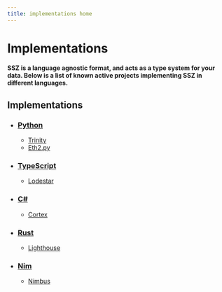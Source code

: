 ```yaml
---
title: implementations home
---
```


# Implementations

#### SSZ is a language agnostic format, and acts as a type system for your data.  Below is a list of known active projects implementing SSZ in different languages.  

## Implementations

- ### [Python](./python)
  - [Trinity](https://github.com/ethereum/py-ssz)
  - [Eth2.py](https://github.com/protolambda/remerkleable)
- ### [TypeScript](./typescript)
  - [Lodestar](https://github.com/ChainSafe/lodestar/tree/master/packages/ssz)
- ### [C#](./csharp)
  - [Cortex](https://github.com/sgryphon/cortex-ssz)
- ### [Rust](./rust)
  - [Lighthouse](https://github.com/sigp/lighthouse/tree/master/eth2/utils/ssz)
- ### [Nim](./nim)
  - [Nimbus](https://github.com/status-im/nim-beacon-chain/blob/master/beacon_chain/ssz.nim)
